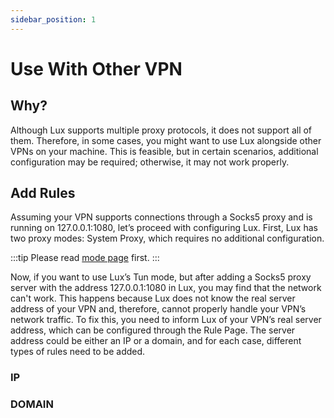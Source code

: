 ```yaml
---
sidebar_position: 1
---
```



# Use With Other VPN

## Why?
Although Lux supports multiple proxy protocols, it does not support all of them.
Therefore, in some cases, you might want to use Lux alongside other VPNs on your machine.
This is feasible, but in certain scenarios, additional configuration may be required; otherwise, it may not work properly.

## Add Rules
Assuming your VPN supports connections through a Socks5 proxy and is running on 127.0.0.1:1080, let’s proceed with configuring Lux.
First, Lux has two proxy modes: System Proxy, which requires no additional configuration.

:::tip
Please read [mode page](../configuration/mode.md) first.
:::

Now, if you want to use Lux’s Tun mode, but after adding a Socks5 proxy server with the address 127.0.0.1:1080 in Lux, you may find that the network can't work.
This happens because Lux does not know the real server address of your VPN and, therefore, cannot properly handle your VPN’s network traffic.
To fix this, you need to inform Lux of your VPN’s real server address, which can be configured through the Rule Page.
The server address could be either an IP or a domain, and for each case, different types of rules need to be added.

### IP

### DOMAIN

